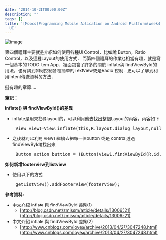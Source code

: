 ```yaml
---
date: "2014-10-21T00:00:00Z"
description: ""
tags: []
title: '[Moocs]Programming Mobile Aplication on Android Platform(week4) - All about
  UI'
---
```


![image](../images/2014/Android_ICON.jpg)

第四個禮拜主要就是介紹如何使用各種UI Control，比如說 Button，Ratio Control，以及這種Layout的使用方式． 而第四個禮拜的作業也相當有趣，就是寫一個基本的TODO item App．裡面包含了許多的關於 inflate與 findViewById的用法，也有講到如何控制各種簡單的TextView或是Radio 控制，更可以了解到利用Intent傳送資料的方法．

挺有趣的章節....


**筆記：**

**inflate() 與 findViewById()的差異**
- inflate是用來找尋layout的，可以利用他去找出整個Layout的內容，內容如下
    
<pre class="prettyprint">
    View view1=View.inflate(this,R.layout.dialog_layout,null);  
</pre>

- 之後就可以利用 view1 繼續去把每一個button 或是 control 透過 findViewById()找出來

<pre class="prettyprint">
    Button action_buttion = (Button)view1.findViewById(R.id.acton_button);
</pre>

**如何新增footerview到listview**
- 使用以下的方式 

<pre class="prettyprint">
    getListView().addFooterView(footerView);
</pre>

**參考資料:**

- 中文介紹 inflate 與 findViewById 差異(1)
    -  [http://blog.csdn.net/zmissm/article/details/13006521](http://blog.csdn.net/zmissm/article/details/13006521)
- 中文介紹 inflate 與 findViewById 差異(2)    
    - [http://www.cnblogs.com/loyea/archive/2013/04/27/3047248.html](http://www.cnblogs.com/loyea/archive/2013/04/27/3047248.html) 

